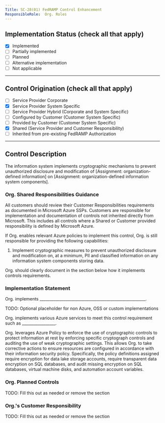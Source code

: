```yaml
---
Title: SC-28(01) FedRAMP Control Enhancement
ResponsibleRole:  Org. Roles
---
```

## Implementation Status (check all that apply)

* [x] Implemented
* [ ] Partially implemented
* [ ] Planned
* [ ] Alternative implementation
* [ ] Not applicable

---

## Control Origination (check all that apply)

* [ ] Service Provider Corporate
* [x] Service Provider System Specific
* [ ] Service Provider Hybrid (Corporate and System Specific)
* [ ] Configured by Customer (Customer System Specific)
* [ ] Provided by Customer (Customer System Specific)
* [x] Shared (Service Provider and Customer Responsibility)
* [ ] Inherited from pre-existing FedRAMP Authorization

---

## Control Description

The information system implements cryptographic mechanisms to prevent unauthorized disclosure and modification of [Assignment: organization-defined information] on [Assignment: organization-defined information system components].

### Org. Shared Responsibilities Guidance

All customers should review their Customer Responsibilities requirements as documented in Microsoft Azure SSPs. Customers are responsible for implementation and documentation of controls not inherited directly from Microsoft. This includes all controls where a Shared or Customer provided responsibility is defined by Microsoft Azure.

If Org. enables relevant Azure policies to implement this control, Org. is still responsible for providing the following capabilities:

1. Implement cryptographic measures to prevent unauthorized disclosure and modification on, at a minimum, PII and classified information on any information system components storing data.

Org. should clearly document in the section below how it implements controls requirements.

### Implementation Statement

Org. implements ______________________________________________________.

TODO: Optional placeholder for non Azure, OSS or custom implementations

Org. implements various Azure services to meet this control requirement such as _________________.

Org. leverages Azure Policy to enforce the use of cryptographic controls to protect information at rest by enforcing specific cryptograph controls and auditing the use of weak cryptographic settings. This allows Org. to take corrective actions to ensure resources are configured in accordance with their information security policy. Specifically, the policy definitions assigned require encryption for data lake storage accounts, require transparent data encryption on SQL databases, and audit missing encryption on SQL databases, virtual machine disks, and automation account variables.

### Org. Planned Controls

TODO: Fill this out as needed or remove the section

### Org.'s Customer Responsibility

TODO: Fill this out as needed or remove the section
